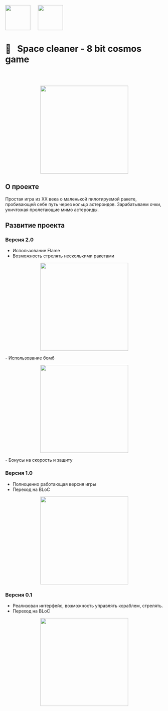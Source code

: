 [<img src="https://github.com/RNOVOSELOV/flutter_space_armageddon/blob/main/resources/flutter_logo.png"  height="80">](https://flutter.dev/)  &nbsp;&nbsp;&nbsp;&nbsp;   [<img src="https://github.com/RNOVOSELOV/flutter_space_armageddon/blob/main/resources/flame_logo.png"  height="80">](https://flame-engine.org/)   

#  🚀&nbsp;&nbsp; Space cleaner - 8 bit cosmos game
<br/>
<br/>

<p align="center">
  <img src="https://github.com/RNOVOSELOV/flutter_space_armageddon/blob/main/resources/gameplay.gif" height="280" />
</p>


## О проекте

Простая игра из XX века о маленькой пилотируемой ракете, пробивающей себе путь через кольцо астероидов.
Зарабатываем очки, уничтожая пролетающие мимо астероиды.

## Развитие проекта 

### Версия 2.0

- Использование Flame
- Возможность стрелять несколькими ракетами
<p align="center">
  <img src="https://github.com/RNOVOSELOV/flutter_space_armageddon/blob/main/resources/gun.gif" height="280" />
</p>
- Использование бомб
<p align="center">
  <img src="https://github.com/RNOVOSELOV/flutter_space_armageddon/blob/main/resources/bombs.gif" height="280" />
</p>
- Бонусы на скорость и защиту

### Версия 1.0

- Полноценно работающая версия игры
- Переход на BLoC 

<p align="center">
  <img src="https://github.com/RNOVOSELOV/flutter_space_armageddon/blob/main/resources/space_armaggedon.gif" height="280" />
</p>

### Версия 0.1

- Реализован интерфейс, возможность управлять кораблем, стрелять.
- Переход на BLoC 

<p align="center">
  <img src="https://github.com/RNOVOSELOV/flutter_space_armageddon/blob/main/resources/areas.png" height="280"/>
</p>

